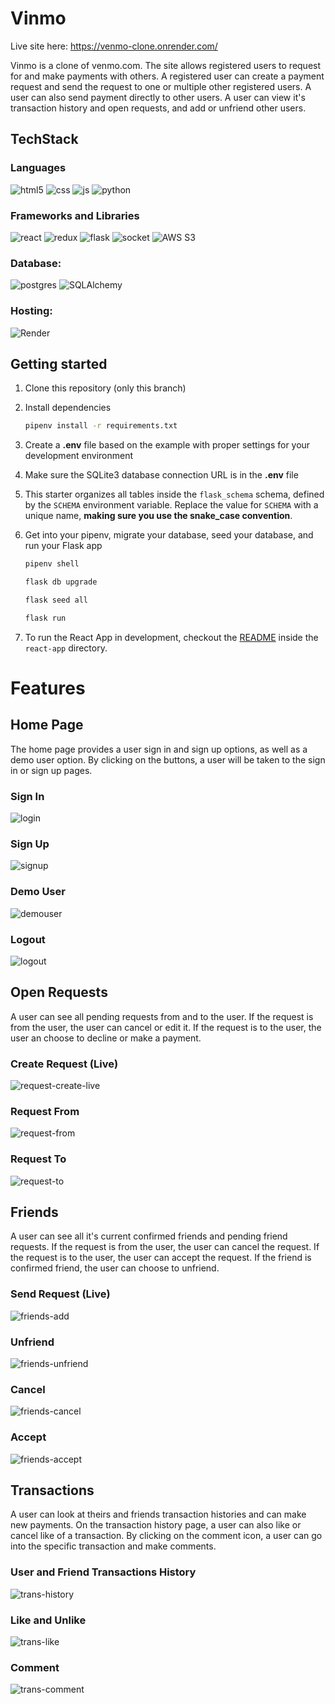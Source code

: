 # Vinmo

Live site here: https://venmo-clone.onrender.com/

Vinmo is a clone of venmo.com. The site allows registered users to request for and make payments with others. A registered user can create a payment request and send the request to one or multiple other registered users. A user can also send payment directly to other users. A user can view it's transaction history and open requests, and add or unfriend other users.

## TechStack

### Languages

![html5](https://img.shields.io/badge/HTML5-E34F26?style=for-the-badge&logo=html5&logoColor=white)
![css](https://img.shields.io/badge/CSS3-1572B6?style=for-the-badge&logo=css3&logoColor=white)
![js](https://img.shields.io/badge/JavaScript-323330?style=for-the-badge&logo=javascript&logoColor=F7DF1E)
![python](https://img.shields.io/badge/Python-FFD43B?style=for-the-badge&logo=python&logoColor=blue)

### Frameworks and Libraries

![react](https://img.shields.io/badge/React-20232A?style=for-the-badge&logo=react&logoColor=61DAFB)
![redux](https://img.shields.io/badge/Redux-593D88?style=for-the-badge&logo=redux&logoColor=white)
![flask](https://img.shields.io/badge/Flask-000000?style=for-the-badge&logo=flask&logoColor=white)
![socket](https://img.shields.io/badge/Socket.io-010101?&style=for-the-badge&logo=Socket.io&logoColor=white)
![AWS S3](https://img.shields.io/badge/AWS%20S3?&style=for-the-badge&logo=Socket.io&logoColor=white)


### Database:

![postgres](https://img.shields.io/badge/PostgreSQL-316192?style=for-the-badge&logo=postgresql&logoColor=white)
![SQLAlchemy](https://img.shields.io/badge/SQLAlchemy-100000?style=for-the-badge&logo=sql&logoColor=BA1212&labelColor=AD0000&color=A90000)

### Hosting:

![Render](https://img.shields.io/badge/Render-%46E3B7.svg?style=for-the-badge&logo=render&logoColor=white)


## Getting started
1. Clone this repository (only this branch)

2. Install dependencies

      ```bash
      pipenv install -r requirements.txt
      ```

3. Create a **.env** file based on the example with proper settings for your
   development environment

4. Make sure the SQLite3 database connection URL is in the **.env** file

5. This starter organizes all tables inside the `flask_schema` schema, defined
   by the `SCHEMA` environment variable.  Replace the value for
   `SCHEMA` with a unique name, **making sure you use the snake_case
   convention**.

6. Get into your pipenv, migrate your database, seed your database, and run your Flask app

   ```bash
   pipenv shell
   ```

   ```bash
   flask db upgrade
   ```

   ```bash
   flask seed all
   ```

   ```bash
   flask run
   ```

7. To run the React App in development, checkout the [README](./react-app/README.md) inside the `react-app` directory.

# Features

## Home Page
The home page provides a user sign in and sign up options, as well as a demo user option. By clicking on the buttons, a user will be taken to the sign in or sign up pages.
### Sign In
![login](https://user-images.githubusercontent.com/34921536/210405112-cb96c94f-f860-48c0-adf2-e041d38ee832.gif)

### Sign Up
![signup](https://user-images.githubusercontent.com/34921536/210413515-414bed14-2c10-458d-875c-9e2dc411330a.gif)

### Demo User
![demouser](https://user-images.githubusercontent.com/34921536/210413538-7bcf4461-8958-4009-a2a1-ccda34792657.gif)

### Logout
![logout](https://user-images.githubusercontent.com/34921536/210413557-e8083c54-986b-43a1-8c69-d455c8e71ec2.gif)

## Open Requests
A user can see all pending requests from and to the user. If the request is from the user, the user can cancel or edit it. If the request is to the user, the user an choose to decline or make a payment.

### Create Request (Live)
![request-create-live](https://user-images.githubusercontent.com/34921536/210414610-41a08a95-ae15-4be2-9dac-c8887b53bef9.gif)

### Request From
![request-from](https://user-images.githubusercontent.com/34921536/210413576-88acca8a-9018-481b-88a4-cdab4ccf09fc.gif)

### Request To
![request-to](https://user-images.githubusercontent.com/34921536/210413587-6f93a5ac-18a6-4fbc-85b7-700d006ce093.gif)


## Friends
A user can see all it's current confirmed friends and pending friend requests. If the request is from the user, the user can cancel the request. If the request is to the user, the user can accept the request. If the friend is confirmed friend, the user can choose to unfriend.

### Send Request (Live)
![friends-add](https://user-images.githubusercontent.com/34921536/210413640-2956917a-4688-4bc7-a670-bcb7dc882713.gif)

### Unfriend
![friends-unfriend](https://user-images.githubusercontent.com/34921536/210413622-0d571b05-bbac-4ef9-bf9c-3f9e68e0d49d.gif)

### Cancel
![friends-cancel](https://user-images.githubusercontent.com/34921536/210413627-77ca0b34-4b23-40d5-afec-355814dcf414.gif)

### Accept
![friends-accept](https://user-images.githubusercontent.com/34921536/210413683-1b448d19-c58a-44d7-b41a-23d6555a7094.gif)

## Transactions
A user can look at theirs and friends transaction histories and can make new payments. On the transaction history page, a user can also like or cancel like of a transaction. By clicking on the comment icon, a user can go into the specific transaction and make comments.

### User and Friend Transactions History
![trans-history](https://user-images.githubusercontent.com/34921536/210413718-69d43301-0e85-4ad8-b775-402113ab179c.gif)

### Like and Unlike
![trans-like](https://user-images.githubusercontent.com/34921536/210413726-5b3893f2-e8ce-411b-94ea-3be4abd2358c.gif)

### Comment
![trans-comment](https://user-images.githubusercontent.com/34921536/210413741-29d1ab10-ef03-4538-b7f3-48e5c2c70c2b.gif)
